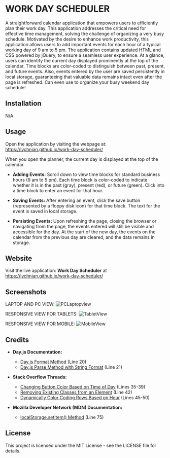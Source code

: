 # WORK DAY SCHEDULER

A straightforward calendar application that empowers users to efficiently plan their work day. This application addresses the critical need for effective time management, solving the challenge of organizing a very busy schedule. Motivated by the desire to enhance work productivity, this application allows users to add important events for each hour of a typical working day of 9 am to 5 pm. The application contains updated HTML and CSS powered by jQuery, to ensure a seamless user experience. At a glance, users can identify the current day displayed prominently at the top of the calendar. Time blocks are color-coded to distinguish between past, present, and future events. Also, events entered by the user are saved persistently in local storage, guaranteeing that valuable data remains intact even after the page is refreshed.
Can even use to organize your busy weekend day schedule!


## Installation

N/A


## Usage

Open the application by visiting the webpage at: https://lychnian.github.io/work-day-scheduler/

When you open the planner, the current day is displayed at the top of the calendar.

- **Adding Events:**
Scroll down to view time blocks for standard business hours (9 am to 5 pm).
Each time block is color-coded to indicate whether it is in the past (gray), present (red), or future (green).
Click into a time block to enter an event for that hour.

- **Saving Events:**
After entering an event, click the save button (represented by a floppy disk icon) for that time block.
The text for the event is saved in local storage.

- **Persisting Events:**
Upon refreshing the page, closing the browser or navigating from the page, the events entered will still be visible and accessible for the day. At the start of the new day, the events on the calendar from the previous day are cleared, and the data remains in storage.


## Website

Visit the live application: **Work Day Scheduler** at  https://lychnian.github.io/work-day-scheduler/


## Screenshots


LAPTOP AND PC VIEW:
![PCLaptopview](https://github.com/Lychnian/work-day-scheduler/assets/140586279/681ddf82-8aca-46c8-be76-426c961320cd)


RESPONSIVE VIEW FOR TABLETS:
![TabletView](https://github.com/Lychnian/work-day-scheduler/assets/140586279/4f7209db-6745-47e1-a0c3-b7a4924cfda7)



RESPONSIVE VIEW FOR MOBILE:
![MobileView](https://github.com/Lychnian/work-day-scheduler/assets/140586279/d631878e-6004-464d-b9da-d3ee91389130)



## Credits

- **Day.js Documentation:**
  - [Day.js Format Method](https://day.js.org/docs/en/display/format) (Line 20)
  - [Day.js Parse Method with String Format](https://day.js.org/docs/en/parse/string-format) (Line 21)

- **Stack Overflow Threads:**
  - [Changing Button Color Based on Time of Day](https://stackoverflow.com/questions/33398214/jquery-css-script-change-button-color-based-on-time-of-day) (Lines 35-39)
  - [Removing Existing Classes from an Element](https://stackoverflow.com/questions/62462599/how-can-i-change-elements-style-based-on-the-time-of-day) (Line 42)
  - [Dynamically Color Coding Rows Based on Hour](https://stackoverflow.com/questions/71213180/issue-trying-dynamically-color-code-rows-based-on-the-hour) (Lines 45-50)

- **Mozilla Developer Network (MDN) Documentation:**
  - [localStorage.setItem() Method](https://developer.mozilla.org/en-US/docs/Web/API/Storage/setItem) (Line 75)


## License

This project is licensed under the MIT License - see the LICENSE file for details.





